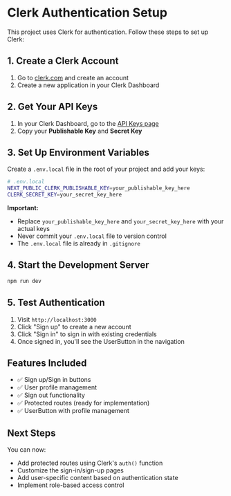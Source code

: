 # Clerk Authentication Setup

This project uses Clerk for authentication. Follow these steps to set up Clerk:

## 1. Create a Clerk Account

1. Go to [clerk.com](https://clerk.com) and create an account
2. Create a new application in your Clerk Dashboard

## 2. Get Your API Keys

1. In your Clerk Dashboard, go to the [API Keys page](https://dashboard.clerk.com/last-active?path=api-keys)
2. Copy your **Publishable Key** and **Secret Key**

## 3. Set Up Environment Variables

Create a `.env.local` file in the root of your project and add your keys:

```bash
# .env.local
NEXT_PUBLIC_CLERK_PUBLISHABLE_KEY=your_publishable_key_here
CLERK_SECRET_KEY=your_secret_key_here
```

**Important:** 
- Replace `your_publishable_key_here` and `your_secret_key_here` with your actual keys
- Never commit your `.env.local` file to version control
- The `.env.local` file is already in `.gitignore`

## 4. Start the Development Server

```bash
npm run dev
```

## 5. Test Authentication

1. Visit `http://localhost:3000`
2. Click "Sign up" to create a new account
3. Click "Sign in" to sign in with existing credentials
4. Once signed in, you'll see the UserButton in the navigation

## Features Included

- ✅ Sign up/Sign in buttons
- ✅ User profile management
- ✅ Sign out functionality
- ✅ Protected routes (ready for implementation)
- ✅ UserButton with profile management

## Next Steps

You can now:
- Add protected routes using Clerk's `auth()` function
- Customize the sign-in/sign-up pages
- Add user-specific content based on authentication state
- Implement role-based access control

